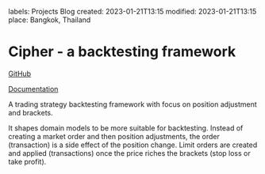 labels: Projects
        Blog
created: 2023-01-21T13:15
modified: 2023-01-21T13:15
place: Bangkok, Thailand

# Cipher - a backtesting framework

[GitHub](https://github.com/nanvel/cipher-bt)

[Documentation](https://cipher.nanvel.com/)

A trading strategy backtesting framework with focus on position adjustment and brackets.

It shapes domain models to be more suitable for backtesting. Instead of creating a market order and then position adjustments, the order (transaction) is a side effect of the position change. Limit orders are created and applied (transactions) once the price riches the brackets (stop loss or take profit).
